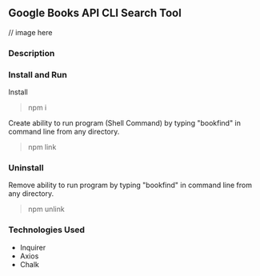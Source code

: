 ## Google Books API CLI Search Tool

// image here

### Description

### Install and Run

Install
>npm i

Create ability to run program (Shell Command) by typing "bookfind" in command line from any directory.
>npm link


### Uninstall

Remove ability to run program by typing "bookfind" in command line from any directory.
>npm unlink

### Technologies Used

- Inquirer
- Axios
- Chalk



